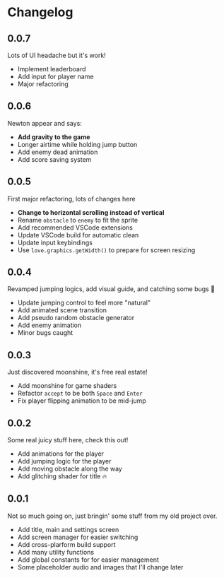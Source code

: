 # Changelog

## 0.0.7

Lots of UI headache but it's work!

- Implement leaderboard
- Add input for player name
- Major refactoring

## 0.0.6

Newton appear and says:

- **Add gravity to the game**
- Longer airtime while holding jump button
- Add enemy dead animation
- Add score saving system

## 0.0.5

First major refactoring, lots of changes here

- **Change to horizontal scrolling instead of vertical**
- Rename `obstacle` to `enemy` to fit the sprite
- Add recommended VSCode extensions
- Update VSCode build for automatic clean
- Update input keybindings
- Use `love.graphics.getWidth()` to prepare for screen resizing

## 0.0.4

Revamped jumping logics, add visual guide, and catching some bugs 🐛

- Update jumping control to feel more "natural"
- Add animated scene transition
- Add pseudo random obstacle generator
- Add enemy animation
- Minor bugs caught

## 0.0.3

Just discovered moonshine, it's free real estate!

- Add moonshine for game shaders
- Refactor `accept` to be both `Space` and `Enter`
- Fix player flipping animation to be mid-jump

## 0.0.2

Some real juicy stuff here, check this out!

- Add animations for the player
- Add jumping logic for the player
- Add moving obstacle along the way
- Add glitching shader for title 🔥

## 0.0.1

Not so much going on, just bringin' some stuff from my old project over.

- Add title, main and settings screen
- Add screen manager for easier switching
- Add cross-plarform build support
- Add many utility functions
- Add global constants for for easier management
- Some placeholder audio and images that I'll change later
